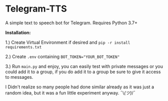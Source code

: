 # Telegram-TTS

A simple text to speech bot for Telegram. Requires Python 3.7+

**Installation:**

1.) Create Virtual Environment if desired and ```pip -r install requirements.txt```

2.) Create ```.env``` containing ```BOT_TOKEN="YOUR_BOT_TOKEN"```

3.) Run ```main.py``` and enjoy, you can easily test with private messages or you could add it to a group, if you do add it to a group be sure to give it access to messages.



I Didn't realize so many people had done similar already as it was just a random idea, but it was a fun little experiment anyway.  ¯\\_(ツ)_/¯
